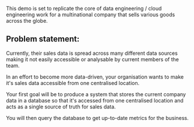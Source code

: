 This demo is set to replicate the core of data engineering / cloud engineering work for a multinational company that sells various goods across the globe.

## Problem statement: 
Currently, their sales data is spread across many different data sources making it not easily accessible or analysable by current members of the team.

In an effort to become more data-driven, your organisation wants to make it's sales data accessible from one centralised location.

Your first goal will be to produce a system that stores the current company data in a database so that it's accessed from one centralised location and acts as a single source of truth for sales data.

You will then query the database to get up-to-date metrics for the business.
